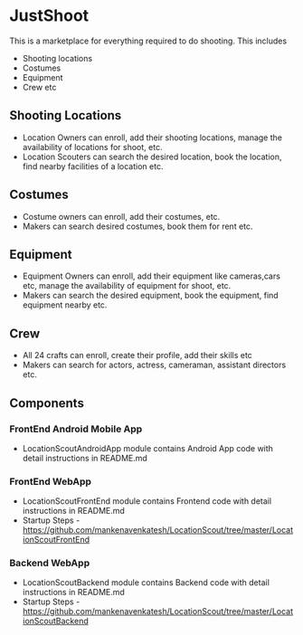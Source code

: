 # JustShoot

This is a marketplace for everything required to do shooting. This includes
- Shooting locations
- Costumes
- Equipment
- Crew etc

## Shooting Locations
- Location Owners can enroll, add their shooting locations, manage the availability of locations for shoot, etc. 
- Location Scouters can search the desired location, book the location, find nearby facilities of a location etc.
 
## Costumes
- Costume owners can enroll, add their costumes, etc.
- Makers can search desired costumes, book them for rent etc.

## Equipment
- Equipment Owners can enroll, add their equipment like cameras,cars etc, manage the availability of equipment for shoot, etc. 
- Makers can search the desired equipment, book the equipment, find equipment nearby etc.
 
## Crew
- All 24 crafts can enroll, create their profile, add their skills etc
- Makers can search for actors, actress, cameraman, assistant directors etc. 


## Components
### FrontEnd Android Mobile App
- LocationScoutAndroidApp module contains Android App code with detail instructions in README.md

### FrontEnd WebApp
- LocationScoutFrontEnd module contains Frontend code with detail instructions in README.md
- Startup Steps - https://github.com/mankenavenkatesh/LocationScout/tree/master/LocationScoutFrontEnd


### Backend WebApp
- LocationScoutBackend module contains Backend code with detail instructions in README.md
- Startup Steps - https://github.com/mankenavenkatesh/LocationScout/tree/master/LocationScoutBackend



